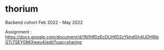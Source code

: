 # thorium
Backend cohort Feb 2022 - May 2022

Assignment :
https://docs.google.com/document/d/1N1HfDzEcDUHfD2cYkhdGh4UDHRibGTr7SEY0MiXwev4/edit?usp=sharing